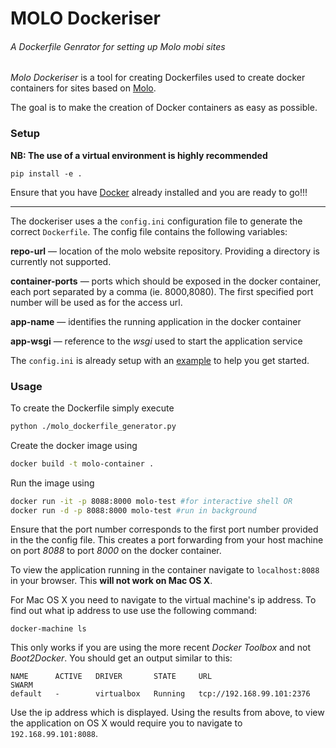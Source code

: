 # MOLO Dockeriser
###### A Dockerfile Genrator for setting up Molo mobi sites

*Molo Dockeriser* is a tool for creating Dockerfiles used to create docker containers for sites based on [Molo](https://molo.readthedocs.org/).

The goal is to make the creation of Docker containers as easy as possible.

### Setup

__NB: The use of a virtual environment is highly recommended__
```shell
pip install -e .
```
Ensure that you have [Docker](https://www.docker.com/) already installed and you are ready to go!!!
________
The dockeriser uses a the `config.ini` configuration file to generate the correct `Dockerfile`. The config file contains the following variables:

__repo-url__ — location of the molo website repository. Providing a directory is currently not supported.

__container-ports__ — ports which should be exposed in the docker container, each port separated by a comma (ie. 8000,8080). The first specified port number will be used as for the access url.

__app-name__ — identifies the running application in the docker container

__app-wsgi__ — reference to the *wsgi* used to start the application service

The `config.ini` is already setup with an [example](https://github.com/praekelt/molo-tuneme) to help you get started.

### Usage

To create the Dockerfile simply execute
```bash
python ./molo_dockerfile_generator.py
```
Create the docker image using
```bash
docker build -t molo-container .
```
Run the image using
```bash
docker run -it -p 8088:8000 molo-test #for interactive shell OR
docker run -d -p 8088:8000 molo-test #run in background
```
Ensure that the port number corresponds to the first port number provided in the the config file. This creates a port forwarding from your host machine on port *8088* to port *8000* on the docker container.

To view the application running in the container navigate to `localhost:8088` in your browser. This __will not work on Mac OS X__.

For Mac OS X you need to navigate to the virtual machine's ip address. To find out what ip address to use use the following command:
```
docker-machine ls
```
This only works if you are using the more recent *Docker Toolbox* and not *Boot2Docker*. You should get an output similar to this:
```
NAME      ACTIVE   DRIVER       STATE     URL                         SWARM
default   -        virtualbox   Running   tcp://192.168.99.101:2376
```
Use the ip address which is displayed. Using the results from above, to view the application on OS X would require you to navigate to `192.168.99.101:8088`.
